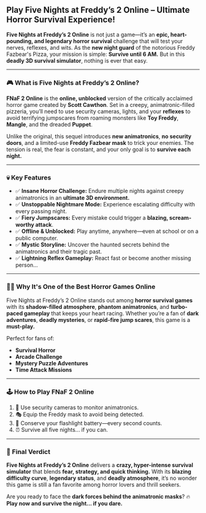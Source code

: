 ## **Play Five Nights at Freddy’s 2 Online – Ultimate Horror Survival Experience!**

**Five Nights at Freddy’s 2 Online** is not just a game—it’s an **epic, heart-pounding, and legendary horror survival** challenge that will test your nerves, reflexes, and wits. As the **new night guard** of the notorious Freddy Fazbear's Pizza, your mission is simple: **Survive until 6 AM.** But in this **deadly 3D survival simulator**, nothing is ever that easy.

---

### 🎮 What is Five Nights at Freddy’s 2 Online?

**FNaF 2 Online** is the **online, unblocked** version of the critically acclaimed horror game created by **Scott Cawthon**. Set in a creepy, animatronic-filled pizzeria, you’ll need to use security cameras, lights, and your **reflexes** to avoid terrifying jumpscares from roaming monsters like **Toy Freddy**, **Mangle**, and the dreaded **Puppet**.

Unlike the original, this sequel introduces **new animatronics**, **no security doors**, and a limited-use **Freddy Fazbear mask** to trick your enemies. The tension is real, the fear is constant, and your only goal is to **survive each night.**

---

### 💀 Key Features

* ✅ **Insane Horror Challenge:** Endure multiple nights against creepy animatronics in an **ultimate 3D environment.**
* ✅ **Unstoppable Nightmare Mode:** Experience escalating difficulty with every passing night.
* ✅ **Fiery Jumpscares:** Every mistake could trigger a **blazing, scream-worthy attack**.
* ✅ **Offline & Unblocked:** Play anytime, anywhere—even at school or on a public computer.
* ✅ **Mystic Storyline:** Uncover the haunted secrets behind the animatronics and their tragic past.
* ✅ **Lightning Reflex Gameplay:** React fast or become another missing person…

---

### 🧟‍♂️ Why It's One of the Best Horror Games Online

Five Nights at Freddy’s 2 Online stands out among **horror survival games** with its **shadow-filled atmosphere**, **phantom animatronics**, and **turbo-paced gameplay** that keeps your heart racing. Whether you’re a fan of **dark adventures**, **deadly mysteries**, or **rapid-fire jump scares**, this game is a **must-play.**

Perfect for fans of:

* **Survival Horror**
* **Arcade Challenge**
* **Mystery Puzzle Adventures**
* **Time Attack Missions**

---

### 🕹️ How to Play FNaF 2 Online

1. 🔦 Use security cameras to monitor animatronics.
2. 🎭 Equip the Freddy mask to avoid being detected.
3. 🔋 Conserve your flashlight battery—every second counts.
4. ⏰ Survive all five nights... if you can.

---

### 👻 Final Verdict

**Five Nights at Freddy’s 2 Online** delivers a **crazy, hyper-intense survival simulator** that blends **fear, strategy, and quick thinking.** With its **blazing difficulty curve**, **legendary status**, and **deadly atmosphere**, it’s no wonder this game is still a fan favorite among horror lovers and thrill seekers.

Are you ready to face the **dark forces behind the animatronic masks**?
🔥 **Play now and survive the night... if you dare.**
